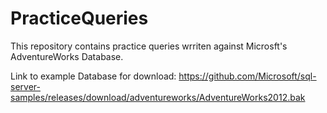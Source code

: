 # PracticeQueries

This repository contains practice queries wrriten against Microsft's AdventureWorks Database.

Link to example Database for download: https://github.com/Microsoft/sql-server-samples/releases/download/adventureworks/AdventureWorks2012.bak
